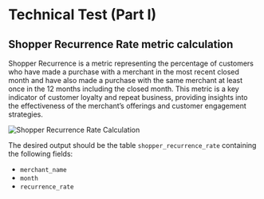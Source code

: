 
# Technical Test (Part I)

## Shopper Recurrence Rate metric calculation

Shopper Recurrence is a metric representing the percentage of customers who have made a purchase with a merchant in the most recent closed month and have also made a purchase with the same merchant at least once in the 12 months including the closed month. This metric is a key indicator of customer loyalty and repeat business, providing insights into the effectiveness of the merchant’s offerings and customer engagement strategies.

![Shopper Recurrence Rate Calculation](https://prod-files-secure.s3.us-west-2.amazonaws.com/e408a58c-bbac-400d-95de-0fcf6af49619/be2c2516-1a18-4ecc-b65d-4d78e6c36b0f/image.png)

The desired output should be the table `shopper_recurrence_rate` containing the following fields:

- `merchant_name`
- `month`
- `recurrence_rate`
